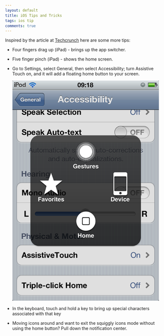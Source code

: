 ```yaml
---
layout: default
title: iOS Tips and Tricks
tags: ios tip
comments: true
---
```


Inspired by the article at [Techcrunch](http://techcrunch.com/2011/12/26/ios-tips-and-tricks-iphone-ipad/) here are some more tips:

* Four fingers drag up (iPad) - brings up the app switcher.

* Five finger pinch (iPad) - shows the home screen.

* Go to Settings, select General, then select Accessibility; turn Assistive Touch on, and it will add a floating home button to your screen.

    ![Assistive Touch](/assets/img/ios-assistive-touch.png)

* In the keyboard, touch and hold a key to bring up special characters associated with that key

* Moving icons around and want to exit the squiggly icons mode without using the home button? Pull down the notification center.
